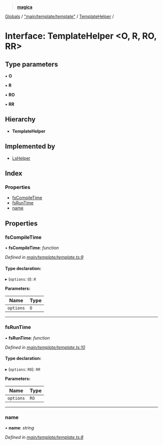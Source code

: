 > **[magica](../README.md)**

[Globals](../README.md) / ["main/template/template"](../modules/_main_template_template_.md) / [TemplateHelper](_main_template_template_.templatehelper.md) /

# Interface: TemplateHelper <**O, R, RO, RR**>

## Type parameters

▪ **O**

▪ **R**

▪ **RO**

▪ **RR**

## Hierarchy

* **TemplateHelper**

## Implemented by

* [LsHelper](../classes/_main_template_ls_.lshelper.md)

## Index

### Properties

* [fsCompileTime](_main_template_template_.templatehelper.md#fscompiletime)
* [fsRunTime](_main_template_template_.templatehelper.md#fsruntime)
* [name](_main_template_template_.templatehelper.md#name)

## Properties

###  fsCompileTime

• **fsCompileTime**: *function*

*Defined in [main/template/template.ts:9](https://github.com/cancerberoSgx/magica/blob/8ec8971/src/main/template/template.ts#L9)*

#### Type declaration:

▸ (`options`: `O`): *`R`*

**Parameters:**

Name | Type |
------ | ------ |
`options` | `O` |

___

###  fsRunTime

• **fsRunTime**: *function*

*Defined in [main/template/template.ts:10](https://github.com/cancerberoSgx/magica/blob/8ec8971/src/main/template/template.ts#L10)*

#### Type declaration:

▸ (`options`: `RO`): *`RR`*

**Parameters:**

Name | Type |
------ | ------ |
`options` | `RO` |

___

###  name

• **name**: *string*

*Defined in [main/template/template.ts:8](https://github.com/cancerberoSgx/magica/blob/8ec8971/src/main/template/template.ts#L8)*